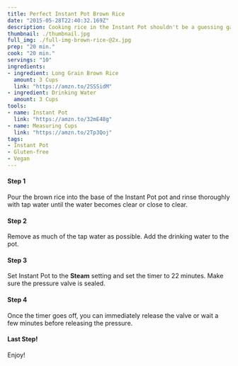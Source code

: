 ```yaml
---
title: Perfect Instant Pot Brown Rice
date: "2015-05-28T22:40:32.169Z"
description: Cooking rice in the Instant Pot shouldn't be a guessing game! Use our recipe to get perfect long-grain brown rice every time.
thumbnail: ./thumbnail.jpg
full_img: ./full-img-brown-rice-@2x.jpg
prep: "20 min."
cook: "20 min."
servings: "10"
ingredients:
- ingredient: Long Grain Brown Rice
  amount: 3 Cups
  link: "https://amzn.to/2SSSidM"
- ingredient: Drinking Water
  amount: 3 Cups
tools:
- name: Instant Pot
  link: "https://amzn.to/32mE48g"
- name: Measuring Cups
  link: "https://amzn.to/2Tp3Qoj"
tags:
- Instant Pot
- Gluten-free
- Vegan
---
```


#### Step 1
Pour the brown rice into the base of the Instant Pot pot and rinse thoroughly with tap water until the water becomes clear or close to clear.

#### Step 2

Remove as much of the tap water as possible. Add the drinking water to the pot.

#### Step 3

Set Instant Pot to the **Steam** setting and set the timer to 22 minutes. Make sure the pressure valve is sealed.

#### Step 4

Once the timer goes off, you can immediately release the valve or wait a few minutes before releasing the pressure.

#### Last Step!

Enjoy!